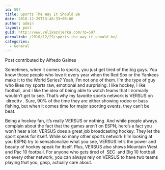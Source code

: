 ```yaml
---
id: 597
title: Sports The Way It Should Be
date: 2010-12-29T13:48:33+00:00
author: admin
layout: post
guid: http://www.velikazvjerka.com/?p=597
permalink: /2010/12/29/sports-the-way-it-should-be/
categories:
  - General
---
```

Post contributed by Alfredo Gaines

Sometimes, when it comes to sports, you just get tired of the big guys. You know those people who love it every year when the Red Sox or the Yankees make it to the World Series? Yeah, I&#8217;m not one of them. I&#8217;m the type of guy who likes my sports raw, emotional and surprising. I like hockey, I like football, and I like the idea of being able to watch teams that I normally wouldn&#8217;t get to see. That&#8217;s why my favorite sports network is VERSUS on &nbsp;directtv&nbsp;. Sure, 90% of the time they are either showing rodeo or bass fishing, but when it comes time for major sporting events, they can&#8217;t be beat.

Being a hockey fan, it&#8217;s really VERSUS or nothing. And while people always complain about the fact that the games aren&#8217;t on ESPN, here&#8217;s a fact you won&#8217;t hear a lot: VERSUS does a great job broadcasting hockey. They let the sport speak for itself. While so many other sports network (I&#8217;m looking at you ESPN) try to sensationalize what you see, VERSUS let&#8217;s the power and beauty of hockey speak for itself. Plus, VERSUS also shows Mountain West and Pac 10 football. For anyone who gets tired of &nbsp;SEC&nbsp; and Big 10 football on every other network, you can always rely on VERSUS to have two teams playing that you, gasp, actually care about.